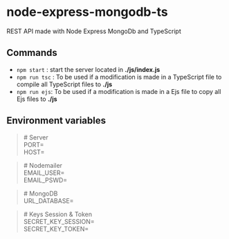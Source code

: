 # node-express-mongodb-ts

REST API made with Node Express MongoDb and TypeScript

## Commands

* ``npm start`` : start the server located in **./js/index.js**
* ``npm run tsc`` : To be used if a modification is made in a TypeScript file to compile all TypeScript files to **./js**
* ``npm run ejs``: To be used if a modification is made in a Ejs file to copy all Ejs files to **./js**

## Environment variables

> \# Server  
PORT=  
HOST=  

> \# Nodemailer  
EMAIL_USER=  
EMAIL_PSWD= 

> \# MongoDB  
URL_DATABASE=  

> \# Keys Session & Token  
SECRET_KEY_SESSION=  
SECRET_KEY_TOKEN=  